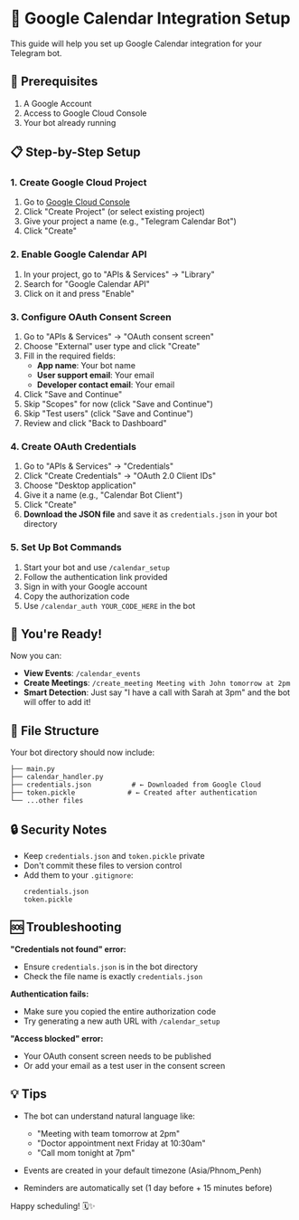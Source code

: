 # 📅 Google Calendar Integration Setup

This guide will help you set up Google Calendar integration for your Telegram bot.

## 🔧 Prerequisites

1. A Google Account
2. Access to Google Cloud Console
3. Your bot already running

## 📋 Step-by-Step Setup

### 1. Create Google Cloud Project

1. Go to [Google Cloud Console](https://console.cloud.google.com/)
2. Click "Create Project" (or select existing project)
3. Give your project a name (e.g., "Telegram Calendar Bot")
4. Click "Create"

### 2. Enable Google Calendar API

1. In your project, go to "APIs & Services" → "Library"
2. Search for "Google Calendar API"
3. Click on it and press "Enable"

### 3. Configure OAuth Consent Screen

1. Go to "APIs & Services" → "OAuth consent screen"
2. Choose "External" user type and click "Create"
3. Fill in the required fields:
   - **App name**: Your bot name
   - **User support email**: Your email
   - **Developer contact email**: Your email
4. Click "Save and Continue"
5. Skip "Scopes" for now (click "Save and Continue")
6. Skip "Test users" (click "Save and Continue")
7. Review and click "Back to Dashboard"

### 4. Create OAuth Credentials

1. Go to "APIs & Services" → "Credentials"
2. Click "Create Credentials" → "OAuth 2.0 Client IDs"
3. Choose "Desktop application"
4. Give it a name (e.g., "Calendar Bot Client")
5. Click "Create"
6. **Download the JSON file** and save it as `credentials.json` in your bot directory

### 5. Set Up Bot Commands

1. Start your bot and use `/calendar_setup`
2. Follow the authentication link provided
3. Sign in with your Google account
4. Copy the authorization code
5. Use `/calendar_auth YOUR_CODE_HERE` in the bot

## 🎉 You're Ready!

Now you can:

- **View Events**: `/calendar_events`
- **Create Meetings**: `/create_meeting Meeting with John tomorrow at 2pm`
- **Smart Detection**: Just say "I have a call with Sarah at 3pm" and the bot will offer to add it!

## 📁 File Structure

Your bot directory should now include:
```
├── main.py
├── calendar_handler.py
├── credentials.json          # ← Downloaded from Google Cloud
├── token.pickle             # ← Created after authentication
└── ...other files
```

## 🔒 Security Notes

- Keep `credentials.json` and `token.pickle` private
- Don't commit these files to version control
- Add them to your `.gitignore`:
  ```
  credentials.json
  token.pickle
  ```

## 🆘 Troubleshooting

**"Credentials not found" error:**
- Ensure `credentials.json` is in the bot directory
- Check the file name is exactly `credentials.json`

**Authentication fails:**
- Make sure you copied the entire authorization code
- Try generating a new auth URL with `/calendar_setup`

**"Access blocked" error:**
- Your OAuth consent screen needs to be published
- Or add your email as a test user in the consent screen

## 💡 Tips

- The bot can understand natural language like:
  - "Meeting with team tomorrow at 2pm"
  - "Doctor appointment next Friday at 10:30am"
  - "Call mom tonight at 7pm"
  
- Events are created in your default timezone (Asia/Phnom_Penh)
- Reminders are automatically set (1 day before + 15 minutes before)

Happy scheduling! 🗓️✨ 